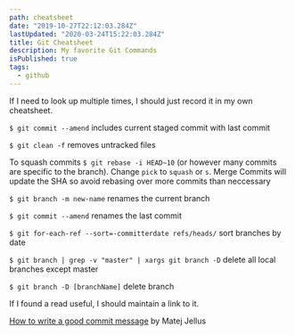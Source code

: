 ```yaml
---
path: cheatsheet
date: "2019-10-27T22:12:03.284Z"
lastUpdated: "2020-03-24T15:22:03.284Z"
title: Git Cheatsheet
description: My favorite Git Commands
isPublished: true
tags:
  - github
---
```


If I need to look up multiple times, I should just record it in my own cheatsheet.

`$ git commit --amend` includes current staged commit with last commit

`$ git clean -f` removes untracked files

To squash commits `$ git rebase -i HEAD~10` (or however many commits are specific to the branch). Change `pick` to `squash` or `s`. Merge Commits will update the SHA so avoid rebasing over more commits than neccessary

`$ git branch -m new-name` renames the current branch

`$ git commit --amend` renames the last commit

`$ git for-each-ref --sort=-committerdate refs/heads/` sort branches by date

`$ git branch | grep -v "master" | xargs git branch -D` delete all local branches except master

`$ git branch -D [branchName]` delete branch

If I found a read useful, I should maintain a link to it.

[How to write a good commit message](https://juffalow.com/other/write-good-git-commit-message) by Matej Jellus
